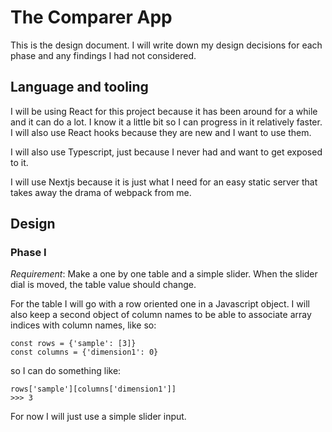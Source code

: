 # The Comparer App

This is the design document. I will write down my design decisions for each phase and any findings I had not considered.

## Language and tooling

I will be using React for this project because it has been around for a while and it can do a lot. I know it a little bit
so I can progress in it relatively faster. I will also use React hooks because they are new and I want to use them. 

I will also use Typescript, just because I never had and want to get exposed to it.

I will use Nextjs because it is just what I need for an easy static server that takes away the drama of webpack from me.

## Design

### Phase I

*Requirement*: Make a one by one table and a simple slider. When the slider dial is moved, the table value should change.

For the table I will go with a row oriented one in a Javascript object. I will also keep a second object of column names to be able
to associate array indices with column names, like so:

```
const rows = {'sample': [3]}
const columns = {'dimension1': 0}
```
so I can do something like:

```
rows['sample'][columns['dimension1']]
>>> 3
```

For now I will just use a simple slider input.



